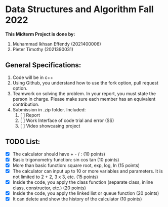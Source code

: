 # Data Structures and Algorithm Fall 2022  
**This Midterm Project is done by:**  
1. Muhammad Ikhsan Effendy (2021400006)
2. Pieter Timothy (2021390031)

## General Specifications:
1. Code will be in c++
2. Using Github, you understand how to use the fork option, pull request option.
3. Teamwork on solving the problem. In your report, you must state the person in charge. Please make sure each member has an equivalent contribution.
4. Submission in .zip folder. Included:
    1. [ ] Report
    2. [ ] Work Interface of code trial and error (SS)
    3. [ ] Video showcasing project

## TODO List:
- [X] The calculator should have + - / :   (10 points)
- [X] Basic trigonometry function: sin cos tan (10 points)
- [X] More than basic function: square root, exp, log, ln (15 points)
- [X] The calculator can input up to 10 or more variables and parameters. It is not limited to 2 + 2, 3 x 3, etc. (15 points)
- [X] Inside the code, you apply the class function (separate class, inline class, constructor, etc.) (20 points)
- [X] Inside the code, you apply the linked list or queue function (20 points)
- [X] It can delete and show the history of the calculator (10 points)
